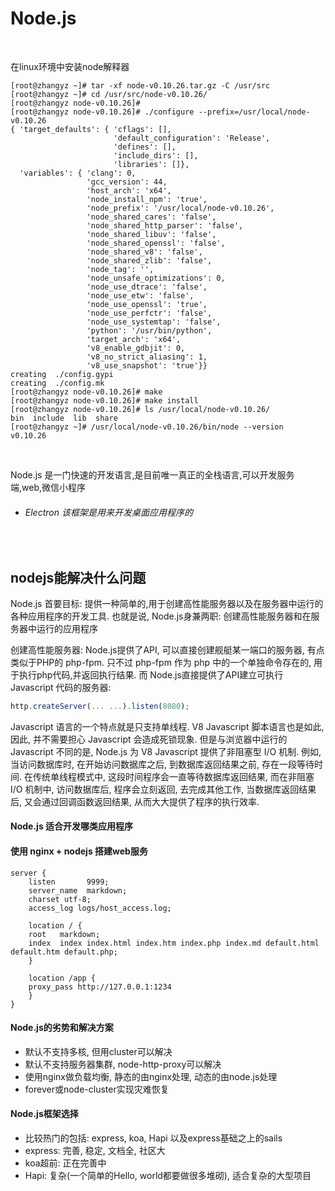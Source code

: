 # Node.js

<br>

在linux环境中安装node解释器
```shell
[root@zhangyz ~]# tar -xf node-v0.10.26.tar.gz -C /usr/src
[root@zhangyz ~]# cd /usr/src/node-v0.10.26/
[root@zhangyz node-v0.10.26]#
[root@zhangyz node-v0.10.26]# ./configure --prefix=/usr/local/node-v0.10.26
{ 'target_defaults': { 'cflags': [],
                       'default_configuration': 'Release',
                       'defines': [],
                       'include_dirs': [],
                       'libraries': []},
  'variables': { 'clang': 0,
                 'gcc_version': 44,
                 'host_arch': 'x64',
                 'node_install_npm': 'true',
                 'node_prefix': '/usr/local/node-v0.10.26',
                 'node_shared_cares': 'false',
                 'node_shared_http_parser': 'false',
                 'node_shared_libuv': 'false',
                 'node_shared_openssl': 'false',
                 'node_shared_v8': 'false',
                 'node_shared_zlib': 'false',
                 'node_tag': '',
                 'node_unsafe_optimizations': 0,
                 'node_use_dtrace': 'false',
                 'node_use_etw': 'false',
                 'node_use_openssl': 'true',
                 'node_use_perfctr': 'false',
                 'node_use_systemtap': 'false',
                 'python': '/usr/bin/python',
                 'target_arch': 'x64',
                 'v8_enable_gdbjit': 0,
                 'v8_no_strict_aliasing': 1,
                 'v8_use_snapshot': 'true'}}
creating  ./config.gypi
creating  ./config.mk
[root@zhangyz node-v0.10.26]# make 
[root@zhangyz node-v0.10.26]# make install 
[root@zhangyz node-v0.10.26]# ls /usr/local/node-v0.10.26/
bin  include  lib  share
[root@zhangyz ~]# /usr/local/node-v0.10.26/bin/node --version
v0.10.26
```


<br>

Node.js 是一门快速的开发语言,是目前唯一真正的全栈语言,可以开发服务端,web,微信小程序

* ###### Electron 该框架是用来开发桌面应用程序的

<br>

## nodejs能解决什么问题

Node.js 首要目标: 提供一种简单的,用于创建高性能服务器以及在服务器中运行的各种应用程序的开发工具. 也就是说, Node.js身兼两职: 创建高性能服务器和在服务器中运行的应用程序

创建高性能服务器: Node.js提供了API, 可以直接创建舰艇某一端口的服务器, 有点类似于PHP的 php-fpm. 只不过 php-fpm 作为 php 中的一个单独命令存在的, 用于执行php代码,并返回执行结果. 而 Node.js直接提供了API建立可执行 Javascript 代码的服务器: 

```javascript
http.createServer(... ...).listen(8080);
```

Javascript 语言的一个特点就是只支持单线程. V8 Javascript 脚本语言也是如此, 因此, 并不需要担心 Javascript 会造成死锁现象. 但是与浏览器中运行的 Javascript 不同的是, Node.js 为 V8 Javascript 提供了非阻塞型 I/O 机制. 例如, 当访问数据库时, 在开始访问数据库之后, 到数据库返回结果之前, 存在一段等待时间. 在传统单线程模式中, 这段时间程序会一直等待数据库返回结果, 而在非阻塞 I/O 机制中, 访问数据库后, 程序会立刻返回, 去完成其他工作, 当数据库返回结果后, 又会通过回调函数返回结果, 从而大大提供了程序的执行效率.

#### Node.js 适合开发哪类应用程序




#### 使用 nginx + nodejs 搭建web服务

```nginx
server {
    listen       9999;
    server_name  markdown;
    charset utf-8;
    access_log logs/host_access.log;

    location / {
	root   markdown;
	index  index index.html index.htm index.php index.md default.html default.htm default.php;
    }

    location /app {
	proxy_pass http://127.0.0.1:1234
    }
}

```

#### Node.js的劣势和解决方案
* 默认不支持多核, 但用cluster可以解决
* 默认不支持服务器集群, node-http-proxy可以解决
* 使用nginx做负载均衡, 静态的由nginx处理, 动态的由node.js处理
* forever或node-cluster实现灾难恢复

#### Node.js框架选择
* 比较热门的包括: express, koa, Hapi 以及express基础之上的sails
* express: 完善, 稳定, 文档全, 社区大
* koa超前: 正在完善中
* Hapi: 复杂(一个简单的Hello, world都要做很多堆砌), 适合复杂的大型项目

